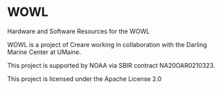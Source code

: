 # WOWL
Hardware and Software Resources for the WOWL 

WOWL is a project of Creare working in collaboration with the Darling Marine Center at UMaine.

This project is supported by NOAA via SBIR contract NA20OAR0210323.

This project is licensed under the Apache License 2.0
